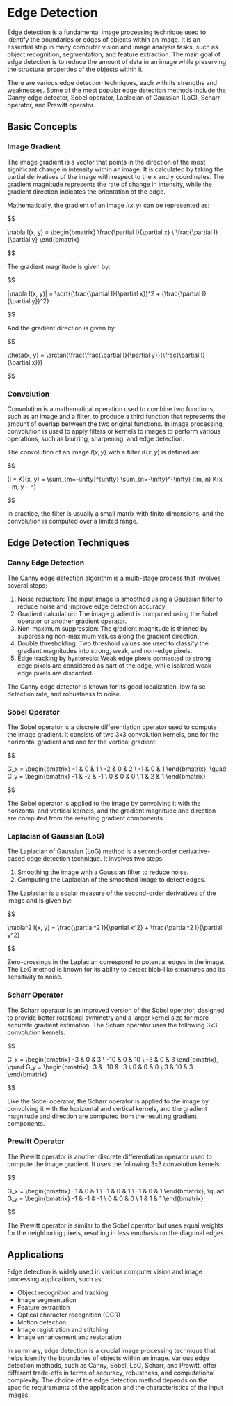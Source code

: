 # Edge Detection

Edge detection is a fundamental image processing technique used to identify the boundaries or edges of objects within an image. It is an essential step in many computer vision and image analysis tasks, such as object recognition, segmentation, and feature extraction. The main goal of edge detection is to reduce the amount of data in an image while preserving the structural properties of the objects within it.

There are various edge detection techniques, each with its strengths and weaknesses. Some of the most popular edge detection methods include the Canny edge detector, Sobel operator, Laplacian of Gaussian (LoG), Scharr operator, and Prewitt operator.

## Basic Concepts

### Image Gradient

The image gradient is a vector that points in the direction of the most significant change in intensity within an image. It is calculated by taking the partial derivatives of the image with respect to the x and y coordinates. The gradient magnitude represents the rate of change in intensity, while the gradient direction indicates the orientation of the edge.

Mathematically, the gradient of an image $I(x, y)$ can be represented as:


$$

\nabla I(x, y) = \begin{bmatrix} \frac{\partial I}{\partial x} \\ \frac{\partial I}{\partial y} \end{bmatrix}

$$


The gradient magnitude is given by:


$$

|\nabla I(x, y)| = \sqrt{(\frac{\partial I}{\partial x})^2 + (\frac{\partial I}{\partial y})^2}

$$


And the gradient direction is given by:


$$

\theta(x, y) = \arctan(\frac{\frac{\partial I}{\partial y}}{\frac{\partial I}{\partial x}})

$$


### Convolution

Convolution is a mathematical operation used to combine two functions, such as an image and a filter, to produce a third function that represents the amount of overlap between the two original functions. In image processing, convolution is used to apply filters or kernels to images to perform various operations, such as blurring, sharpening, and edge detection.

The convolution of an image $I(x, y)$ with a filter $K(x, y)$ is defined as:


$$

(I * K)(x, y) = \sum_{m=-\infty}^{\infty} \sum_{n=-\infty}^{\infty} I(m, n) K(x - m, y - n)

$$


In practice, the filter is usually a small matrix with finite dimensions, and the convolution is computed over a limited range.

## Edge Detection Techniques

### Canny Edge Detection

The Canny edge detection algorithm is a multi-stage process that involves several steps:

1. Noise reduction: The input image is smoothed using a Gaussian filter to reduce noise and improve edge detection accuracy.
2. Gradient calculation: The image gradient is computed using the Sobel operator or another gradient operator.
3. Non-maximum suppression: The gradient magnitude is thinned by suppressing non-maximum values along the gradient direction.
4. Double thresholding: Two threshold values are used to classify the gradient magnitudes into strong, weak, and non-edge pixels.
5. Edge tracking by hysteresis: Weak edge pixels connected to strong edge pixels are considered as part of the edge, while isolated weak edge pixels are discarded.

The Canny edge detector is known for its good localization, low false detection rate, and robustness to noise.

### Sobel Operator

The Sobel operator is a discrete differentiation operator used to compute the image gradient. It consists of two 3x3 convolution kernels, one for the horizontal gradient and one for the vertical gradient:


$$

G_x = \begin{bmatrix} -1 & 0 & 1 \\ -2 & 0 & 2 \\ -1 & 0 & 1 \end{bmatrix}, \quad G_y = \begin{bmatrix} -1 & -2 & -1 \\ 0 & 0 & 0 \\ 1 & 2 & 1 \end{bmatrix}

$$


The Sobel operator is applied to the image by convolving it with the horizontal and vertical kernels, and the gradient magnitude and direction are computed from the resulting gradient components.

### Laplacian of Gaussian (LoG)

The Laplacian of Gaussian (LoG) method is a second-order derivative-based edge detection technique. It involves two steps:

1. Smoothing the image with a Gaussian filter to reduce noise.
2. Computing the Laplacian of the smoothed image to detect edges.

The Laplacian is a scalar measure of the second-order derivatives of the image and is given by:


$$

\nabla^2 I(x, y) = \frac{\partial^2 I}{\partial x^2} + \frac{\partial^2 I}{\partial y^2}

$$


Zero-crossings in the Laplacian correspond to potential edges in the image. The LoG method is known for its ability to detect blob-like structures and its sensitivity to noise.

### Scharr Operator

The Scharr operator is an improved version of the Sobel operator, designed to provide better rotational symmetry and a larger kernel size for more accurate gradient estimation. The Scharr operator uses the following 3x3 convolution kernels:


$$

G_x = \begin{bmatrix} -3 & 0 & 3 \\ -10 & 0 & 10 \\ -3 & 0 & 3 \end{bmatrix}, \quad G_y = \begin{bmatrix} -3 & -10 & -3 \\ 0 & 0 & 0 \\ 3 & 10 & 3 \end{bmatrix}

$$


Like the Sobel operator, the Scharr operator is applied to the image by convolving it with the horizontal and vertical kernels, and the gradient magnitude and direction are computed from the resulting gradient components.

### Prewitt Operator

The Prewitt operator is another discrete differentiation operator used to compute the image gradient. It uses the following 3x3 convolution kernels:


$$

G_x = \begin{bmatrix} -1 & 0 & 1 \\ -1 & 0 & 1 \\ -1 & 0 & 1 \end{bmatrix}, \quad G_y = \begin{bmatrix} -1 & -1 & -1 \\ 0 & 0 & 0 \\ 1 & 1 & 1 \end{bmatrix}

$$


The Prewitt operator is similar to the Sobel operator but uses equal weights for the neighboring pixels, resulting in less emphasis on the diagonal edges.

## Applications

Edge detection is widely used in various computer vision and image processing applications, such as:

- Object recognition and tracking
- Image segmentation
- Feature extraction
- Optical character recognition (OCR)
- Motion detection
- Image registration and stitching
- Image enhancement and restoration

In summary, edge detection is a crucial image processing technique that helps identify the boundaries of objects within an image. Various edge detection methods, such as Canny, Sobel, LoG, Scharr, and Prewitt, offer different trade-offs in terms of accuracy, robustness, and computational complexity. The choice of the edge detection method depends on the specific requirements of the application and the characteristics of the input images.
